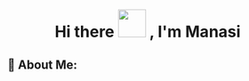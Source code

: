 <h1 align="center"> Hi there <img src="https://media.giphy.com/media/hvRJCLFzcasrR4ia7z/giphy.gif" width="50"> ,   I'm Manasi</h1>

<h2 align="left"> 💫 About Me: </h2>
